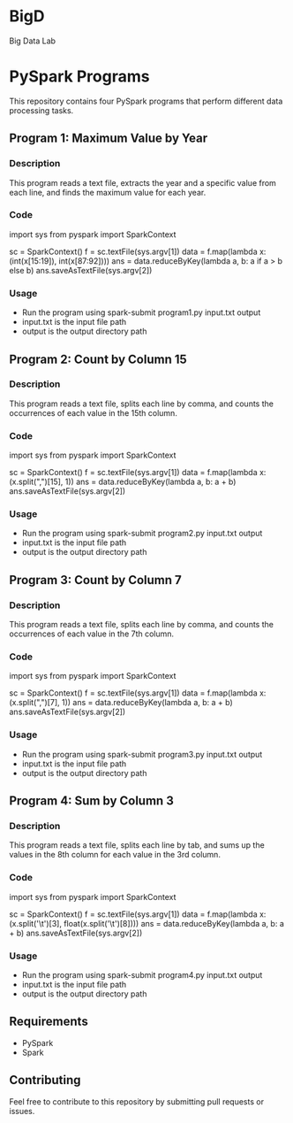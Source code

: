 # BigD
Big Data Lab
# PySpark Programs

This repository contains four PySpark programs that perform different data processing tasks.

## Program 1: Maximum Value by Year

### Description
This program reads a text file, extracts the year and a specific value from each line, and finds the maximum value for each year.

### Code

import sys
from pyspark import SparkContext

sc = SparkContext()
f = sc.textFile(sys.argv[1])
data = f.map(lambda x: (int(x[15:19]), int(x[87:92])))
ans = data.reduceByKey(lambda a, b: a if a > b else b)
ans.saveAsTextFile(sys.argv[2])


### Usage
- Run the program using spark-submit program1.py input.txt output
- input.txt is the input file path
- output is the output directory path

## Program 2: Count by Column 15

### Description
This program reads a text file, splits each line by comma, and counts the occurrences of each value in the 15th column.

### Code

import sys
from pyspark import SparkContext

sc = SparkContext()
f = sc.textFile(sys.argv[1])
data = f.map(lambda x: (x.split(",")[15], 1))
ans = data.reduceByKey(lambda a, b: a + b)
ans.saveAsTextFile(sys.argv[2])


### Usage
- Run the program using spark-submit program2.py input.txt output
- input.txt is the input file path
- output is the output directory path

## Program 3: Count by Column 7

### Description
This program reads a text file, splits each line by comma, and counts the occurrences of each value in the 7th column.

### Code

import sys
from pyspark import SparkContext

sc = SparkContext()
f = sc.textFile(sys.argv[1])
data = f.map(lambda x: (x.split(",")[7], 1))
ans = data.reduceByKey(lambda a, b: a + b)
ans.saveAsTextFile(sys.argv[2])


### Usage
- Run the program using spark-submit program3.py input.txt output
- input.txt is the input file path
- output is the output directory path

## Program 4: Sum by Column 3

### Description
This program reads a text file, splits each line by tab, and sums up the values in the 8th column for each value in the 3rd column.

### Code

import sys
from pyspark import SparkContext

sc = SparkContext()
f = sc.textFile(sys.argv[1])
data = f.map(lambda x: (x.split('\t')[3], float(x.split('\t')[8])))
ans = data.reduceByKey(lambda a, b: a + b)
ans.saveAsTextFile(sys.argv[2])


### Usage
- Run the program using spark-submit program4.py input.txt output
- input.txt is the input file path
- output is the output directory path

## Requirements

- PySpark
- Spark

## Contributing

Feel free to contribute to this repository by submitting pull requests or issues.
